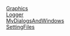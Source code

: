[Graphics](Graphics/_Main.md)   
[Logger](Logger/_Main.md)   
[MyDialogsAndWindows](MyDialogsAndWindows/_Main.md)   
[SettingFiles](SettingFiles/_Main.md)   